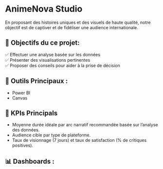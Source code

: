 # AnimeNova Studio

En proposant des histoires uniques et des visuels de haute qualité, notre objectif est de captiver et de fidéliser une audience internationale.

## 🎯 Objectifs du ce projet:

  ✅ Effectuer une analyse basée sur les données <br>
  ✅ Présenter des visualisations pertinentes <br>
  ✅ Proposer des conseils pour aider à la prise de décision

## 🧰 Outils Principaux : 

- Power BI
- Canvas

## 🧠 KPIs Principals

  - Moyenne durée idéale par arc narratif recommandée basée sur l’analyse des données.
  - Audience cible par type de plateforme.
  - Taux de visionnage (7 jours) et taux de satisfaction (% de critiques positives).

## 📊 Dashboards : 
